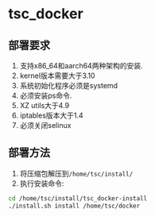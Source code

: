 # tsc_docker  

## 部署要求  

1. 支持x86_64和aarch64两种架构的安装.  
2. kernel版本需要大于3.10  
3. 系统初始化程序必须是systemd  
4. 必须安装ps命令.  
5. XZ utils大于4.9  
6. iptables版本大于1.4  
7. 必须关闭selinux  

## 部署方法  

1. 将压缩包解压到``/home/tsc/install/``  
2. 执行安装命令:  

```bash
cd /home/tsc/install/tsc_docker-install
./install.sh install /home/tsc/docker
```
